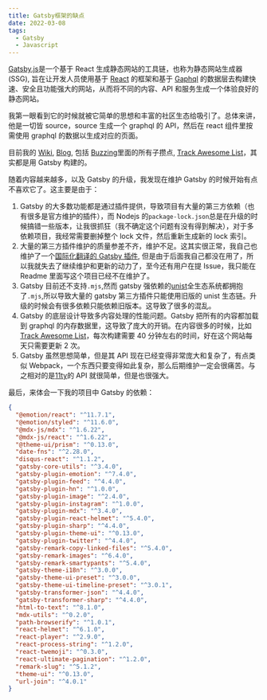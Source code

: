 ```yaml
---
title: Gatsby框架的缺点
date: 2022-03-08
tags:
  - Gatsby
  - Javascript
---
```


[Gatsby.js](https://www.gatsbyjs.com/)是一个基于 React 生成静态网站的工具链，也称为静态网站生成器(SSG), 旨在让开发人员使用基于 [React](https://reactjs.org/) 的框架和基于 [Gaphql](https://graphql.org/) 的数据层去构建快速、安全且功能强大的网站，从而将不同的内容、API 和服务生成一个体验良好的静态网站。

我第一眼看到它的时候就被它简单的思想和丰富的社区生态给吸引了。总体来讲，他是一切皆 source，source 生成一个 graphql 的 API，然后在 react 组件里按需使用 graphql 的数据以生成对应的页面。

目前我的 [Wiki](https://wiki.owenyoung.com/), [Blog](https://blog.owenyoung.com/), 包括 [Buzzing](https://www.buzzing.cc/)里面的所有子攒点, [Track Awesome List](https://www.trackawesomelist.com/)，其实都是用 Gatsby 构建的。

随着内容越来越多，以及 Gatsby 的升级，我发现在维护 Gatsby 的时候开始有点不喜欢它了。这主要是由于：

1. Gatsby 的大多数功能都是通过插件提供，导致项目有大量的第三方依赖（也有很多是官方维护的插件），而 Nodejs 的`package-lock.json`总是在升级的时候搞错一些版本，让我很抓狂（我不确定这个问题有没有得到解决），对于多依赖项目，我经常需要删掉整个 lock 文件，然后重新生成新的 lock 索引。
2. 大量的第三方插件维护的质量参差不齐，维护不足。这其实很正常，我自己也维护了一个[国际化翻译的 Gatsby 插件](https://github.com/theowenyoung/gatsby-plugin-intl), 但是由于后面我自己都没在用了，所以我就失去了继续维护和更新的动力了，至今还有用户在提 Issue，我只能在 Readme 里面写这个项目已经不在维护了。
3. Gatsby 目前还不支持`.mjs`,然而 gatsby 强依赖的[unist](https://github.com/syntax-tree/unist)全生态系统都拥抱了`.mjs`,所以导致大量的 gatsby 第三方插件只能使用旧版的 unist 生态链。升级的时候会有很多依赖只能依赖旧版本。这导致了很多的混乱。
4. Gatsby 的底层设计导致多内容处理的性能问题。Gatsby 把所有的内容都加载到 graphql 的内存数据里，这导致了庞大的开销。在内容很多的时候，比如[Track Awesome List](https://www.trackawesomelist.com/)，每次构建需要 40 分钟左右的时间，好在这个网站每天只需要更新 2 次。
5. Gatsby 虽然思想简单，但是其 API 现在已经变得非常庞大和复杂了，有点类似 Webpack，一个东西只要变得如此复杂，那么后期维护一定会很痛苦。与之相对的是[11ty](https://www.11ty.dev/)的 API 就很简单，但是也很强大。

最后，来体会一下我的项目中 Gatsby 的依赖：

```json
{
  "@emotion/react": "^11.7.1",
  "@emotion/styled": "^11.6.0",
  "@mdx-js/mdx": "^1.6.22",
  "@mdx-js/react": "^1.6.22",
  "@theme-ui/prism": "^0.13.0",
  "date-fns": "^2.28.0",
  "disqus-react": "^1.1.2",
  "gatsby-core-utils": "^3.4.0",
  "gatsby-plugin-emotion": "^7.4.0",
  "gatsby-plugin-feed": "^4.4.0",
  "gatsby-plugin-hn": "^1.0.0",
  "gatsby-plugin-image": "^2.4.0",
  "gatsby-plugin-instagram": "^1.0.0",
  "gatsby-plugin-mdx": "^3.4.0",
  "gatsby-plugin-react-helmet": "^5.4.0",
  "gatsby-plugin-sharp": "^4.4.0",
  "gatsby-plugin-theme-ui": "^0.13.0",
  "gatsby-plugin-twitter": "^4.4.0",
  "gatsby-remark-copy-linked-files": "^5.4.0",
  "gatsby-remark-images": "^6.4.0",
  "gatsby-remark-smartypants": "^5.4.0",
  "gatsby-theme-i18n": "^3.0.0",
  "gatsby-theme-ui-preset": "^3.0.0",
  "gatsby-theme-ui-timeline-preset": "^3.0.1",
  "gatsby-transformer-json": "^4.4.0",
  "gatsby-transformer-sharp": "^4.4.0",
  "html-to-text": "^8.1.0",
  "mdx-utils": "^0.2.0",
  "path-browserify": "^1.0.1",
  "react-helmet": "^6.1.0",
  "react-player": "^2.9.0",
  "react-process-string": "^1.2.0",
  "react-twemoji": "^0.3.0",
  "react-ultimate-pagination": "^1.2.0",
  "remark-slug": "^5.1.2",
  "theme-ui": "^0.13.0",
  "url-join": "^4.0.1"
}
```
